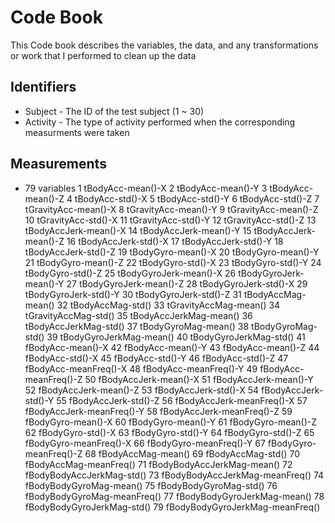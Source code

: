 # Code Book
This Code book describes the variables, the data, and any transformations or work that I performed to clean up the data

## Identifiers
-  Subject - The ID of the test subject (1 ~ 30)
-  Activity - The type of activity performed when the corresponding measurments were taken

## Measurements
-  79 variables
1                tBodyAcc-mean()-X
2                tBodyAcc-mean()-Y
3                tBodyAcc-mean()-Z
4                 tBodyAcc-std()-X
5                 tBodyAcc-std()-Y
6                 tBodyAcc-std()-Z
7             tGravityAcc-mean()-X
8             tGravityAcc-mean()-Y
9             tGravityAcc-mean()-Z
10             tGravityAcc-std()-X
11             tGravityAcc-std()-Y
12             tGravityAcc-std()-Z
13           tBodyAccJerk-mean()-X
14           tBodyAccJerk-mean()-Y
15           tBodyAccJerk-mean()-Z
16            tBodyAccJerk-std()-X
17            tBodyAccJerk-std()-Y
18            tBodyAccJerk-std()-Z
19              tBodyGyro-mean()-X
20              tBodyGyro-mean()-Y
21              tBodyGyro-mean()-Z
22               tBodyGyro-std()-X
23               tBodyGyro-std()-Y
24               tBodyGyro-std()-Z
25          tBodyGyroJerk-mean()-X
26          tBodyGyroJerk-mean()-Y
27          tBodyGyroJerk-mean()-Z
28           tBodyGyroJerk-std()-X
29           tBodyGyroJerk-std()-Y
30           tBodyGyroJerk-std()-Z
31              tBodyAccMag-mean()
32               tBodyAccMag-std()
33           tGravityAccMag-mean()
34            tGravityAccMag-std()
35          tBodyAccJerkMag-mean()
36           tBodyAccJerkMag-std()
37             tBodyGyroMag-mean()
38              tBodyGyroMag-std()
39         tBodyGyroJerkMag-mean()
40          tBodyGyroJerkMag-std()
41               fBodyAcc-mean()-X
42               fBodyAcc-mean()-Y
43               fBodyAcc-mean()-Z
44                fBodyAcc-std()-X
45                fBodyAcc-std()-Y
46                fBodyAcc-std()-Z
47           fBodyAcc-meanFreq()-X
48           fBodyAcc-meanFreq()-Y
49           fBodyAcc-meanFreq()-Z
50           fBodyAccJerk-mean()-X
51           fBodyAccJerk-mean()-Y
52           fBodyAccJerk-mean()-Z
53            fBodyAccJerk-std()-X
54            fBodyAccJerk-std()-Y
55            fBodyAccJerk-std()-Z
56       fBodyAccJerk-meanFreq()-X
57       fBodyAccJerk-meanFreq()-Y
58       fBodyAccJerk-meanFreq()-Z
59              fBodyGyro-mean()-X
60              fBodyGyro-mean()-Y
61              fBodyGyro-mean()-Z
62               fBodyGyro-std()-X
63               fBodyGyro-std()-Y
64               fBodyGyro-std()-Z
65          fBodyGyro-meanFreq()-X
66          fBodyGyro-meanFreq()-Y
67          fBodyGyro-meanFreq()-Z
68              fBodyAccMag-mean()
69               fBodyAccMag-std()
70          fBodyAccMag-meanFreq()
71      fBodyBodyAccJerkMag-mean()
72       fBodyBodyAccJerkMag-std()
73  fBodyBodyAccJerkMag-meanFreq()
74         fBodyBodyGyroMag-mean()
75          fBodyBodyGyroMag-std()
76     fBodyBodyGyroMag-meanFreq()
77     fBodyBodyGyroJerkMag-mean()
78      fBodyBodyGyroJerkMag-std()
79 fBodyBodyGyroJerkMag-meanFreq()